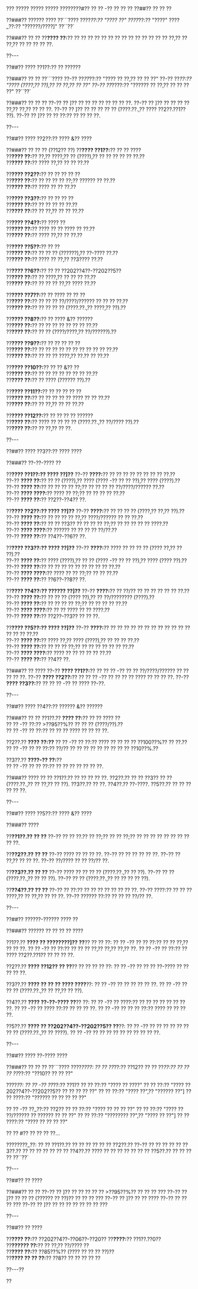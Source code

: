 ??? ????? ????? ????? ????????#?? ?? ?? -?? ?? ?? ??
??##?? ?? ?? ??

??###?? ?????? ????
??```????
????_??:?? "???? ??"
????_??:?? "????"
????_??:?? "??????/????]"
??``??`

??###?? ?? ??
??**???? ??:**?? ?? ?? ?? ?? ?? ?? ?? ?? ?? ?? ?? ?? ?? ?? ??,?? ?? ??,?? ?? ?? ?? ?? ??.

??---

??##?? ???? ??1??:?? ?? ??????

??###?? ?? ??
??```????
??-?? ??_??_??:?? "???? ?? ??,?? ?? ?? ??"
??-?? ??_??:?? "???? (????,?? ??),?? ?? ??,?? ?? ??"
??-?? ??_????:?? "?????? ?? ??,?? ?? ?? ?? ??"
??``??`

??###?? ?? ?? ??
??-?? ?? ]?? ?? ?? ?? ?? ?? ?? ?? ??.
??-?? ?? ]?? ?? ?? ?? ?? ??,?? ??,?? ?? ?? ??.
??-?? ?? ]?? ?? ?? ?? ?? ?? (????.??.,?? ???? ??2??.??1?? ??).
??-?? ?? ]?? ?? ?? ??:?? ?? ?? ?? ??.

??---

??##?? ???? ??2??:?? ???? &?? ????

??###?? ?? ?? ?? (??12?? ??)
??**???? ??1??:**?? ?? ?? ????  
??**???? ??:**?? ??,?? ????,?? ?? (????),?? ?? ?? ?? ?? ?? ??.??  
??**???? ??:**?? ???? ??,?? ?? ?? ??.??  

??**???? ??2??:**?? ?? ?? ?? ?? ??  
??**???? ??:**?? ?? ?? ?? ?? ??;?? ?????? ?? ??.??  
??**???? ??:**?? ???? ?? ?? ??.??  

??**???? ??3??:**?? ?? ?? ?? ??  
??**???? ??:**?? ?? ?? ?? ?? ??.??  
??**???? ??:**?? ?? ??,?? ?? ?? ??.??  

??**???? ??4??:**?? ???? ??  
??**???? ??:**?? ???? ?? ?? ???? ?? ??.??  
??**???? ??:**?? ???? ??,?? ?? ??.??  

??**???? ??5??:**?? ?? ??  
??**???? ??:**?? ?? ?? ?? (??????),?? ??-???? ??.??  
??**???? ??:**?? ???? ?? ??,?? ??3???? ??.??  

??**???? ??6??:**?? ?? ?? ??202??4??-??202??5??  
??**???? ??:**?? ?? ????,?? ?? ?? ?? ??.??  
??**???? ??:**?? ?? ?? ?? ??,?? ???? ??.??  

??**???? ??7??:**?? ?? ???? ?? ?? ??  
??**???? ??:**?? ?? ?? ?? ??/????/?????? ?? ?? ?? ??.??  
??**???? ??:**?? ?? ?? ?? ?? (????.??.,?? ????,?? ??).??  

??**???? ??8??:**?? ?? ???? &?? ??????  
??**???? ??:**?? ?? ?? ?? ?? ?? ?? ?? ??.??  
??**???? ??:**?? ?? ?? (????/????,?? ??/??????).??  

??**???? ??9??:**?? ?? ?? ?? ?? ??  
??**???? ??:**?? ?? ?? ?? ?? ?? ?? ?? ?? ?? ?? ??.??  
??**???? ??:**?? ?? ?? ?? ????,?? ??.?? ?? ??.??  

??**???? ??10??:**?? ?? ?? &?? ??  
??**???? ??:**?? ?? ?? ?? ?? ?? ?? ?? ??.??  
??**???? ??:**?? ?? ???? (?????? ??).??  

??**???? ??11??:**?? ?? ?? ?? ?? ??  
??**???? ??:**?? ?? ?? ?? ?? ?? ???? ?? ?? ??.??  
??**???? ??:**?? ?? ??,?? ?? ?? ??.??  

??**???? ??12??:**?? ?? ?? ?? ?? ??????  
??**???? ??:**?? ???? ?? ?? ?? ?? (????.??.,?? ??/???? ??).??  
??**???? ??:**?? ?? ??,?? ?? ??.

??---

??##?? ???? ??3??:?? ???? ????

??###?? ??-??-???? ??

??**???? ??1??:?? ???? ??]??**
??-?? **????:**?? ?? ?? ?? ?? ?? ?? ?? ?? ??.??  
??-?? **???? ??:**?? ?? ?? (????),?? ???? (???? -?? ?? ?? ??),?? ???? (????).??  
??-?? **???? ??:**?? ?? ?? ?? ?? ??;?? ?? ?? ?? ?? ??/????/?????? ??.??  
??-?? **???? ????:**?? ???? ?? ??;?? ?? ?? ?? ?? ??.??  
??-?? **???? ??:**?? ??2??-??4?? ??.

??**???? ??2??:?? ???? ??]??**
??-?? **????:**?? ?? ?? ?? ?? (????,?? ??,?? ??).??  
??-?? **???? ??:**?? ?? ?? ?? ?? ??,?? ????/?????? ?? ?? ??.??  
??-?? **???? ??:**?? ?? ?? ??3?? ?? ?? ?? ?? ??;?? ?? ?? ?? ?? ?? ????.??  
??-?? **???? ????:**?? ?????? ?? ?? ?? ?? ??/??.??  
??-?? **???? ??:**?? ??4??-??6?? ??.

??**???? ??3??:?? ???? ??]??**
??-?? **????:**?? ???? ?? ?? ?? ?? (???? ??,?? ?? ??).??  
??-?? **???? ??:**?? ???? (????),?? ?? ?? (???? -?? ?? ?? ??),?? ???? (???? ??).??  
??-?? **???? ??:**?? ?? ?? ?? ?? ?? ?? ?? ?? ?? ??.??  
??-?? **???? ????:**?? ???? ?? ?? ??;?? ?? ?? ??.??  
??-?? **???? ??:**?? ??6??-??8?? ??.

??**???? ??4??:?? ?????? ??]??**
??-?? **????:**?? ?? ??/?? ?? ?? ?? ?? ?? ?? ??.??  
??-?? **???? ??:**?? ?? ?? ?? (???? ??),?? ?? ??/???????? (????).??  
??-?? **???? ??:**?? ?? ?? ?? ?? ??;?? ?? ?? ?? ?? ??.??  
??-?? **???? ????:**?? ?? ?? ???? ?? ?? ????.??  
??-?? **???? ??:**?? ??2??-??3?? ?? ?? ??.

??**???? ??5??:?? ???? ??]??**
??-?? **????:**?? ?? ?? ?? ?? ?? ?? ?? ?? ?? ?? ?? ?? ?? ?? ?? ??.??  
??-?? **???? ??:**?? ???? ??,?? ???? (????),?? ?? ?? ?? ??.??  
??-?? **???? ??:**?? ?? ?? ?? ??;?? ?? ?? ?? ?? ?? ?? ??.??  
??-?? **???? ????:**?? ???? ?? ?? ?? ?? ?? ??.??  
??-?? **???? ??:**?? ??4?? ??.

??###?? ?? ????
??-?? **???? ??1??:**?? ?? ?? ?? -?? ?? ?? ??/????/?????? ?? ?? ?? ?? ??.
??-?? **???? ??2??:**?? ?? ?? ?? -?? ?? ?? ?? ?? ???? ?? ?? ?? ??.
??-?? **???? ??3??:**?? ?? ?? ?? -?? ?? ???? ??-??.

??---

??##?? ???? ??4??:?? ?????? &?? ??????

??###?? ?? ??
??1??.?? **???? ??:**?? ?? ?? ???? ??  
??  ?? -?? ??:?? >??95??%?? ?? ?? ?? (????/??).??  
??  ?? -?? ?? ??:?? ?? ?? ?? ???? ?? ?? ?? ??.

??2??.?? **???? ??:??**
??  ?? -?? ?? ??:?? ???? ?? ?? ?? ?? ??100??%?? ?? ??.??  
??  ?? -?? ?? ?? ??:?? ??/?? ?? ?? ?? ?? ?? ?? ?? ?? ?? ??10??%.??  

??3??.?? **????-?? ??:**??  
??  ?? -?? ?? ?? ??:?? ?? ?? ?? ?? ?? ?? ??.

??###?? ???? ?? ??
??1??.?? ?? ?? ?? ?? ??.
??2??.?? ?? ?? ??3?? ?? ?? (????.??.,?? ?? ??,?? ?? ??).
??3??.?? ?? ??.
??4??.?? ??-????.
??5??.?? ?? ?? ?? ?? ?? ??.

??---

??##?? ???? ??5??:?? ???? &?? ????

??###?? ????

??**??1??.?? ?? ??**
??-?? ?? ?? ??.?? ?? ??;?? ?? ?? ??;?? ?? ?? ?? ?? ?? ?? ?? ?? ?? ??.

??**??2??.?? ?? ??**
??-?? ???? ?? ?? ?? ??.
??-?? ?? ?? ?? ?? ?? ??.
??-?? ?? ??,?? ?? ?? ??.
??-?? ??/???? ?? ?? ??/?? ??.

??**??3??.?? ?? ??**
??-?? ???? ?? ?? ?? ?? (????.??.,?? ?? ??).
??-?? ?? ?? (????.??.,?? ?? ?? ??).
??-?? ?? ?? (????.??.,?? ?? ?? ?? ?? ??).

??**??4??.?? ?? ??**
??-?? ?? ??:?? ?? ?? ?? ?? ?? ?? ?? ??.
??-?? ????:?? ?? ?? ?? ????,?? ?? ??,?? ?? ?? ??.
??-?? ?????? ??:?? ?? ?? ?? ??/?? ??.

??---

??##?? ??????-?????? ???? ??

??###?? ?????? ?? ?? ?? ?? ????

??1??.?? **???? ?? ????????]?? ??**?? ?? ?? ??:
??  ?? -?? ?? ?? ??:?? ?? ?? ??,?? ?? ?? ??.
??  ?? -?? ?? ??:?? ?? ?? ?? ??,?? ??,?? ??,?? ??.
??  ?? -?? ?? ??:?? ?? ???? ??2??.??1?? ?? ?? ?? ??.

??2??.?? **???? ??12?? ?? ??**?? ?? ?? ?? ?? ??:
??  ?? -?? ?? ?? ?? ??-???? ?? ?? ?? ?? ??.

??3??.?? **???? ?? ?? ?? ???? ????**??:
??  ?? -?? ?? ?? ?? ?? ?? ??.
??  ?? -?? ?? ?? ?? (????.??.,?? ?? ??,?? ?? ??).

??4??.?? **???? ??-??-???? ??**?? ??:
??  ?? -?? ?? ????:?? ?? ?? ?? ?? ?? ?? ?? ??.
??  ?? -?? ?? ???? ??:?? ?? ?? ?? ??.
??  ?? -?? ?? ?? ?? ??:?? ???? ?? ?? ?? ??.

??5??.?? **???? ?? ??202??4??-??202??5?? ??**??:
??  ?? -?? ?? ?? ?? ?? ?? ?? ?? ?? (????.??.,?? ?? ????).
??  ?? -?? ?? ?? ?? ?? ?? ?? ?? ?? ?? ??.

??---

??##?? ???? ??-???? ????

??###?? ?? ?? ??
??```????
????_????:
?? ?? ??_??:?? ??12??
?? ?? ??_??:?? ??
?? ?? ??_??:?? "??10?? ?? ?? ??"

????_??:
?? ?? -?? ??_??:?? ??1??
??   ?? ??:?? "???? ?? ????"
??   ?? ??:?? "???? ??202??4??-??202??5?? ?? ?? ?? ?? ??"
??   ?? ??:?? "???? ??",?? "?????? ??"]
??   ?? ????:?? "?????? ?? ?? ?? ?? ??"

?? ?? -?? ??_??:?? ??2??
??   ?? ??:?? "???? ?? ?? ?? ??"
??   ?? ??:?? "???? ?? ??/?????? ?? ?????? ?? ?? ??"
??   ?? ??:?? "???????? ??",?? "???? ?? ??"]
??   ?? ????:?? "???? ?? ?? ?? ??"

?? ?? #?? ?? ?? ?? ??...

????????_??:
?? ?? ??1??.?? ?? ?? ?? ??
?? ?? ??2??.?? ??-?? ?? ?? ??
?? ?? ??3??.?? ?? ?? ?? ?? ??
?? ?? ??4??.?? ???? ?? ?? ?? ?? ??
?? ?? ??5??.?? ?? ?? ?? ??
??``??`

??---

??##?? ?? ????

??###?? ?? ??
??-?? ?? ]?? ?? ?? ?? ?? ?? >??95??%?? ?? ?? ?? ???
??-?? ?? ]?? ?? ?? ?? (?????? ?? ??)?? ?? ?? ?? ???
??-?? ?? ]?? ?? ?? ???? ??-?? ?? ?? ?? ???
??-?? ?? ]?? ?? ?? ?? ?? ?? ?? ?? ???

??---

??##?? ?? ????

??**???? ??:**?? ??202??4??-??06??-??20??
??**????:**?? ??1??.??0??  
??**?????? ??:**?? ?? ??,?? ??/???? ??  
??**???? ??:**?? ??85??%?? (???? ?? ?? ?? ??)??  
??**???? ?? ?? ??:**?? ??8?? ?? ?? ?? ?? ??  

??---??

??